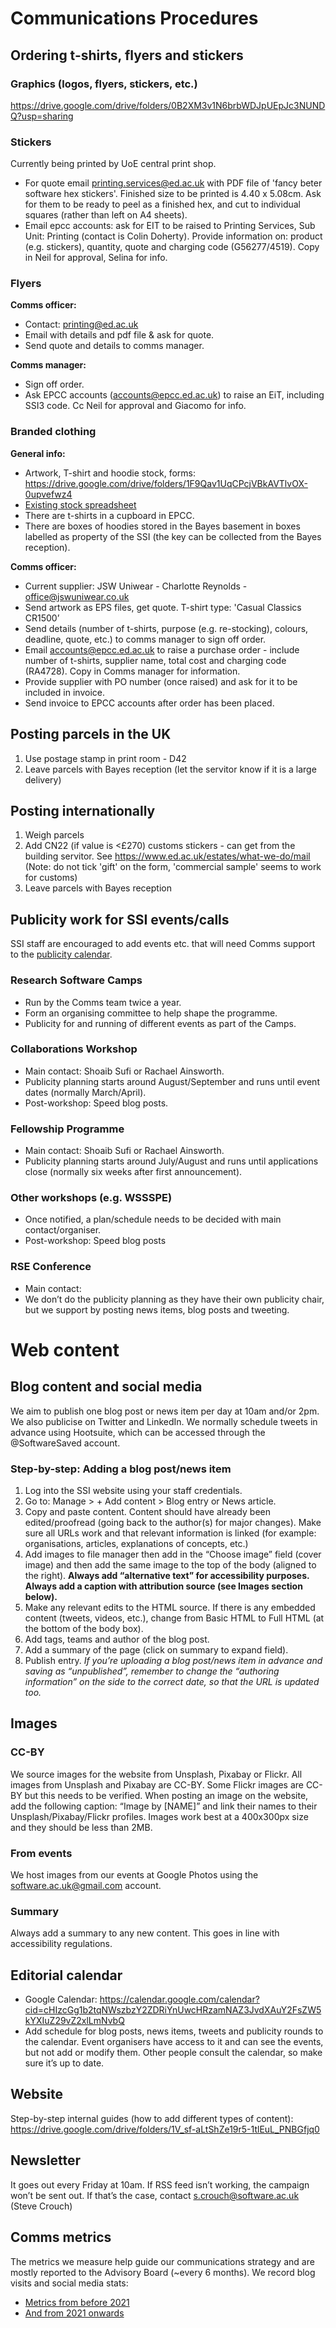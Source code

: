 # Communications Procedures

## Ordering t-shirts, flyers and stickers

### Graphics (logos, flyers, stickers, etc.)
https://drive.google.com/drive/folders/0B2XM3v1N6brbWDJpUEpJc3NUNDQ?usp=sharing 

### Stickers
Currently being printed by UoE central print shop. 
- For quote email printing.services@ed.ac.uk with PDF file of 'fancy beter software hex stickers'. Finished size to be printed is 4.40 x 5.08cm. Ask for them to be ready to peel as a finished hex, and cut to individual squares (rather than left on A4 sheets).
- Email epcc accounts: ask for EIT to be raised to Printing Services, Sub Unit: Printing (contact is Colin Doherty). Provide information on: product (e.g. stickers), quantity, quote and charging code (G56277/4519). Copy in Neil for approval, Selina for info.

### Flyers 
**Comms officer:**
- Contact: printing@ed.ac.uk
- Email with details and pdf file & ask for quote. 
- Send quote and details to comms manager.

**Comms manager:**
- Sign off order.
- Ask EPCC accounts (accounts@epcc.ed.ac.uk) to raise an EiT, including SSI3 code. Cc Neil for approval and Giacomo for info.

### Branded clothing
**General info:**
- Artwork, T-shirt and hoodie stock, forms: https://drive.google.com/drive/folders/1F9Qav1UqCPcjVBkAVTlvOX-0upvefwz4
- [Existing stock spreadsheet](https://docs.google.com/spreadsheets/d/12wFUKltxhsWT6RAfIBiAe0_G6Yh-V3fGievcsNoJeJk/edit#gid=2137197029)
- There are t-shirts in a cupboard in EPCC.
- There are boxes of hoodies stored in the Bayes basement in boxes labelled as property of the SSI (the key can be collected from the Bayes reception).

**Comms officer:**
- Current supplier: JSW Uniwear - Charlotte Reynolds - office@jswuniwear.co.uk
- Send artwork as EPS files, get quote. T-shirt type: 'Casual Classics CR1500’
- Send details (number of t-shirts, purpose (e.g. re-stocking), colours, deadline, quote, etc.) to comms manager to sign off order.
- Email accounts@epcc.ed.ac.uk to raise a purchase order - include number of t-shirts, supplier name, total cost and charging code (RA4728). Copy in Comms manager for information. 
- Provide supplier with PO number (once raised) and ask for it to be included in invoice.
- Send invoice to EPCC accounts after order has been placed.

## Posting parcels in the UK
1. Use postage stamp in print room - D42
2. Leave parcels with Bayes reception (let the servitor know if it is a large delivery)

## Posting internationally
1. Weigh parcels
2. Add CN22 (if value is <£270) customs stickers - can get from the building servitor. See https://www.ed.ac.uk/estates/what-we-do/mail (Note: do not tick 'gift' on the form, 'commercial sample' seems to work for customs)
3. Leave parcels with Bayes reception

## Publicity work for SSI events/calls
SSI staff are encouraged to add events etc. that will need Comms support to the [publicity calendar](https://docs.google.com/spreadsheets/d/1ynA7381GWlRXLvLtznutR-3ODfMCJasTgiwMthZ_r1g/edit#gid=0).
### Research Software Camps
- Run by the Comms team twice a year.
- Form an organising committee to help shape the programme.
- Publicity for and running of different events as part of the Camps.
### Collaborations Workshop 
- Main contact: Shoaib Sufi or Rachael Ainsworth.
- Publicity planning starts around August/September and runs until event dates (normally March/April).
- Post-workshop: Speed blog posts.
### Fellowship Programme
- Main contact: Shoaib Sufi or Rachael Ainsworth.
- Publicity planning starts around July/August and runs until applications close (normally six weeks after first announcement).
### Other workshops (e.g. WSSSPE)
- Once notified, a plan/schedule needs to be decided with main contact/organiser. 
- Post-workshop: Speed blog posts
### RSE Conference
- Main contact: 
- We don’t do the publicity planning as they have their own publicity chair, but we support by posting news items, blog posts and tweeting.

# Web content

## Blog content and social media
We aim to publish one blog post or news item per day at 10am and/or 2pm. We also publicise on Twitter and LinkedIn. We normally schedule tweets in advance using Hootsuite, which can be accessed through the @SoftwareSaved account.

### Step-by-step: Adding a blog post/news item

1. Log into the SSI website using your staff credentials. 
2. Go to: Manage > + Add content > Blog entry or News article.
3. Copy and paste content. Content should have already been edited/proofread (going back to the author(s) for major changes). Make sure all URLs work and that relevant information is linked (for example: organisations, articles, explanations of concepts, etc.)
4. Add images to file manager then add in the “Choose image” field (cover image) and then add the same image to the top of the body (aligned to the right). 
**Always add “alternative text” for accessibility purposes. 
Always add a caption with attribution source (see Images section below).**
5. Make any relevant edits to the HTML source. If there is any embedded content (tweets, videos, etc.), change from Basic HTML to Full HTML (at the bottom of the body box). 
6. Add tags, teams and author of the blog post.
7. Add a summary of the page (click on summary to expand field).
8. Publish entry. *If you’re uploading a blog post/news item in advance and saving as “unpublished”, remember to change the “authoring information” on the side to the correct date, so that the URL is updated too.* 

## Images
### CC-BY
We source images for the website from Unsplash, Pixabay or Flickr. All images from Unsplash and Pixabay are CC-BY. Some Flickr images are CC-BY but this needs to be verified. When posting an image on the website, add the following caption: “Image by [NAME]” and link their names to their Unsplash/Pixabay/Flickr profiles. 
Images work best at a 400x300px size and they should be less than 2MB.
### From events
We host images from our events at Google Photos using the software.ac.uk@gmail.com account. 
### Summary
Always add a summary to any new content. This goes in line with accessibility regulations.

## Editorial calendar
- Google Calendar: https://calendar.google.com/calendar?cid=cHIzcGg1b2tqNWszbzY2ZDRiYnUwcHRzamNAZ3JvdXAuY2FsZW5kYXIuZ29vZ2xlLmNvbQ 
- Add schedule for blog posts, news items, tweets and publicity rounds to the calendar. Event organisers have access to it and can see the events, but not add or modify them. Other people consult the calendar, so make sure it’s up to date.
## Website
Step-by-step internal guides (how to add different types of content): https://drive.google.com/drive/folders/1V_sf-aLtShZe19r5-1tlEuL_PNBGfjq0

## Newsletter

It goes out every Friday at 10am. If RSS feed isn’t working, the campaign won’t be sent out. If that’s the case, contact s.crouch@software.ac.uk (Steve Crouch)

## Comms metrics
The metrics we measure help guide our communications strategy and are mostly reported to the Advisory Board (~every 6 months). We record blog visits and social media stats:
- [Metrics from before 2021](https://docs.google.com/spreadsheets/d/1-EFqFja_f2twjO70An0X5h0-z8gYOfnJ3AFQKS-S9lc/edit?usp=sharing)
- [And from 2021 onwards](https://docs.google.com/spreadsheets/d/1tV5reTHn4UHsgdyrm-9LVIHmXllrZ9vCNhgci32JQaw/edit#gid=0)